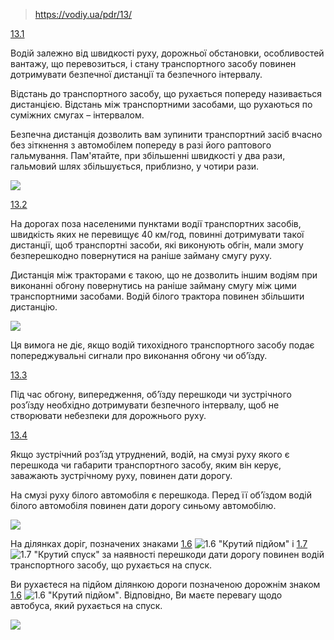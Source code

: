 > https://vodiy.ua/pdr/13/

[13.1](https://vodiy.ua/pdr/13/#131 "постійне посилання")

Водій залежно від швидкості руху, дорожньої обстановки, особливостей вантажу, що перевозиться, і стану транспортного засобу повинен дотримувати безпечної дистанції та безпечного інтервалу.

Відстань до транспортного засобу, що рухається попереду називається дистанцією. Відстань між транспортними засобами, що рухаються по суміжних смугах – інтервалом.

Безпечна дистанція дозволить вам зупинити транспортний засіб вчасно без зіткнення з автомобілем попереду в разі його раптового гальмування. Пам'ятайте, при збільшенні швидкості у два рази, гальмовий шлях збільшується, приблизно, у чотири рази.

![](https://vodiy.ua/media/questions/535_.jpg)

[13.2](https://vodiy.ua/pdr/13/#132 "постійне посилання")

На дорогах поза населеними пунктами водії транспортних засобів, швидкість яких не перевищує 40 км/год, повинні дотримувати такої дистанції, щоб транспортні засоби, які виконують обгін, мали змогу безперешкодно повернутися на раніше займану смугу руху.

Дистанція між тракторами є такою, що не дозволить іншим водіям при виконанні обгону повернутись на раніше займану смугу між цими транспортними засобами. Водій білого трактора повинен збільшити дистанцію.

![](https://vodiy.ua/media/questions/584_.jpg)

Ця вимога не діє, якщо водій тихохідного транспортного засобу подає попереджувальні сигнали про виконання обгону чи об’їзду.

[13.3](https://vodiy.ua/pdr/13/#133 "постійне посилання")

Під час обгону, випередження, об’їзду перешкоди чи зустрічного роз’їзду необхідно дотримувати безпечного інтервалу, щоб не створювати небезпеки для дорожнього руху.

[13.4](https://vodiy.ua/pdr/13/#134 "постійне посилання")

Якщо зустрічний роз’їзд утруднений, водій, на смузі руху якого є перешкода чи габарити транспортного засобу, яким він керує, заважають зустрічному руху, повинен дати дорогу.

На смузі руху білого автомобіля є перешкода. Перед її об’їздом водій білого автомобіля повинен дати дорогу синьому автомобілю.

![](https://vodiy.ua/media/questions/589__.jpg)

На ділянках доріг, позначених знаками [1.6](https://vodiy.ua/znaky/1/1.6/) ![1.6 "Крутий підйом"](https://vodiy.ua/media/uploads/signs/1.6.png) і [1.7](https://vodiy.ua/znaky/1/1.7/) ![1.7 "Крутий спуск"](https://vodiy.ua/media/uploads/signs/1.7.png) за наявності перешкоди дати дорогу повинен водій транспортного засобу, що рухається на спуск.

Ви рухаєтеся на підйом ділянкою дороги позначеною дорожнім знаком [1.6](https://vodiy.ua/znaky/1/1.6/) ![1.6 "Крутий підйом"](https://vodiy.ua/media/uploads/signs/1.6.png). Відповідно, Ви маєте перевагу щодо автобуса, який рухається на спуск.

![](https://vodiy.ua/media/questions/588_.jpg)